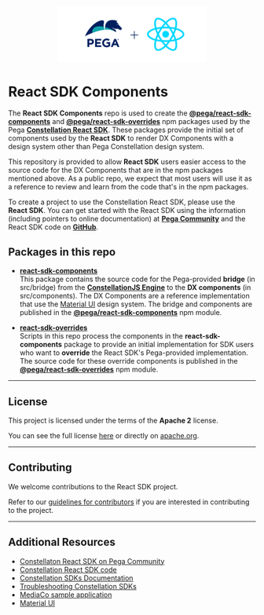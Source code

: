 <p align="center"><img width=60% src="docs/media/ReactSDK-Logo.png">

# React SDK Components

The **React SDK Components** repo is used to create the [**@pega/react-sdk-components**](https://www.npmjs.com/package/@pega/react-sdk-components)
and [**@pega/react-sdk-overrides**](https://www.npmjs.com/package/@pega/react-sdk-overrides) npm packages
used by the Pega [**Constellation React SDK**](https://community.pega.com/marketplace/component/react-sdk).
These packages provide the initial set of components used by the **React SDK** to render DX Components with
a design system other than Pega Constellation design system.

This repository is provided to allow **React SDK** users easier access to the source code for
the DX Components that are in the npm packages mentioned above. As a public repo, we expect
that most users will use it as a reference to review and learn from the code that's in the
npm packages.

To create a project to use the Constellation React SDK, please use the **React SDK**. You can get started
with the React SDK using the information (including pointers to online documentation) at
[**Pega Community**](https://community.pega.com/marketplace/component/react-sdk) and the React SDK code
on [**GitHub**](https://community.pega.com/marketplace/component/react-sdk).

## Packages in this repo

* [**react-sdk-components**](https://www.npmjs.com/package/@pega/react-sdk-components) <br />
This package contains the source code for the Pega-provided **bridge** (in src/bridge)
from the [**ConstellationJS Engine**](https://www.npmjs.com/package/@pega/constellationjs) to
the **DX components** (in src/components). The DX Components are a reference implementation that
use the [Material UI](https://v4.mui.com/) design system. The bridge and components are
published in the [**@pega/react-sdk-components**](https://www.npmjs.com/package/@pega/react-sdk-components)
npm module.

* [**react-sdk-overrides**](https://www.npmjs.com/package/@pega/react-sdk-overrides) <br />
Scripts in this repo process the components in the **react-sdk-components** package to provide
an initial implementation for SDK users who want to **override** the React SDK's Pega-provided
implementation. The source code for these override components is published in the
[**@pega/react-sdk-overrides**](https://www.npmjs.com/package/@pega/react-sdk-overrides) npm module.


<hr />

## License

This project is licensed under the terms of the **Apache 2** license.

You can see the full license [here](LICENSE) or directly on [apache.org](https://www.apache.org/licenses/LICENSE-2.0).


<hr />

## Contributing

We welcome contributions to the React SDK project.

Refer to our [guidelines for contributors](./docs/CONTRIBUTING.md) if you are interested in contributing to the project.

<hr />

## Additional Resources

* [Constellaton React SDK on Pega Community](https://community.pega.com/marketplace/component/react-sdk)
* [Constellation React SDK code](https://github.com/pegasystems/react-sdk)
* [Constellation SDKs Documentation](https://docs.pega.com/bundle/constellation-sdk/page/constellation-sdks/sdks/constellation-sdks.html)
* [Troubleshooting Constellation SDKs](https://docs.pega.com/bundle/constellation-sdk/page/constellation-sdks/sdks/troubleshooting-constellation-sdks.html)
* [MediaCo sample application](https://docs.pega.com/bundle/constellation-sdk/page/constellation-sdks/sdks/mediaco-sample-application.html)
* [Material UI](https://v4.mui.com/)
